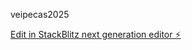 veipecas2025

[Edit in StackBlitz next generation editor ⚡️](https://stackblitz.com/~/github.com/BrunoLenon/x-clatalox)
